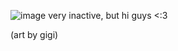 ![image](https://github.com/user-attachments/assets/75cea405-d227-4cb6-b8af-c5d5fa3837dc)
very inactive, but hi guys <:3 

(art by gigi)
